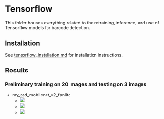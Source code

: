 # Tensorflow
This folder houses everything related to the retraining, inference, and use of Tensorflow models for barcode detection.

## Installation
See [tensorflow_installation.md]() for installation instructions.

## Results

### Preliminary training on 20 images and testing on 3 images
- my_ssd_mobilenet_v2_fpnlite
    - ![](resources/pyplots/my_ssd_mobilenet_v2_fpnlite/img_1067_pyplot.png)
    - ![](resources/pyplots/my_ssd_mobilenet_v2_fpnlite/img_1075_pyplot.png)
    - ![](resources/pyplots/my_ssd_mobilenet_v2_fpnlite/img_1088_pyplot.png)